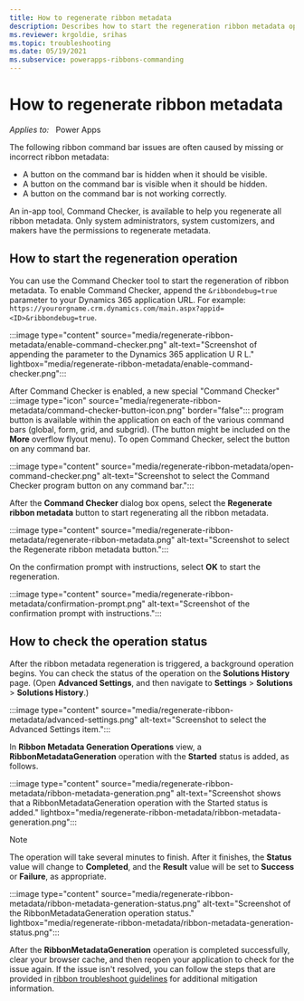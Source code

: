```yaml
---
title: How to regenerate ribbon metadata
description: Describes how to start the regeneration ribbon metadata operation and check the status.
ms.reviewer: krgoldie, srihas
ms.topic: troubleshooting
ms.date: 05/19/2021
ms.subservice: powerapps-ribbons-commanding
---
```

# How to regenerate ribbon metadata

_Applies to:_ &nbsp; Power Apps  

The following ribbon command bar issues are often caused by missing or incorrect ribbon metadata:

- A button on the command bar is hidden when it should be visible.
- A button on the command bar is visible when it should be hidden.
- A button on the command bar is not working correctly.

An in-app tool, Command Checker, is available to help you regenerate all ribbon metadata. Only system administrators, system customizers, and makers have the permissions to regenerate metadata.

## How to start the regeneration operation

You can use the Command Checker tool to start the regeneration of ribbon metadata. To enable Command Checker, append the `&ribbondebug=true` parameter to your Dynamics 365 application URL. For example: `https://yourorgname.crm.dynamics.com/main.aspx?appid=<ID>&ribbondebug=true`.

:::image type="content" source="media/regenerate-ribbon-metadata/enable-command-checker.png" alt-text="Screenshot of appending the parameter to the Dynamics 365 application U R L." lightbox="media/regenerate-ribbon-metadata/enable-command-checker.png":::

After Command Checker is enabled, a new special "Command Checker" :::image type="icon" source="media/regenerate-ribbon-metadata/command-checker-button-icon.png" border="false"::: program button is available within the application on each of the various command bars (global, form, grid, and subgrid). (The button might be included on the **More** overflow flyout menu). To open Command Checker, select the button on any command bar.

:::image type="content" source="media/regenerate-ribbon-metadata/open-command-checker.png" alt-text="Screenshot to select the Command Checker program button on any command bar.":::

After the **Command Checker** dialog box opens, select the **Regenerate ribbon metadata** button to start regenerating all the ribbon metadata.

:::image type="content" source="media/regenerate-ribbon-metadata/regenerate-ribbon-metadata.png" alt-text="Screenshot to select the Regenerate ribbon metadata button.":::

On the confirmation prompt with instructions, select **OK** to start the regeneration.

:::image type="content" source="media/regenerate-ribbon-metadata/confirmation-prompt.png" alt-text="Screenshot of the confirmation prompt with instructions.":::

## How to check the operation status

After the ribbon metadata regeneration is triggered, a background operation begins. You can check the status of the operation on the **Solutions History** page. (Open **Advanced Settings**, and then navigate to **Settings** > **Solutions** > **Solutions History**.)

:::image type="content" source="media/regenerate-ribbon-metadata/advanced-settings.png" alt-text="Screenshot to select the Advanced Settings item.":::

In **Ribbon Metadata Generation Operations** view, a **RibbonMetadataGeneration** operation with the **Started** status is added, as follows.

:::image type="content" source="media/regenerate-ribbon-metadata/ribbon-metadata-generation.png" alt-text="Screenshot shows that a RibbonMetadataGeneration operation with the Started status is added." lightbox="media/regenerate-ribbon-metadata/ribbon-metadata-generation.png":::

> [!NOTE]
> The operation will take several minutes to finish. After it finishes, the **Status** value will change to **Completed**, and the **Result** value will be set to **Success** or **Failure**, as appropriate.

:::image type="content" source="media/regenerate-ribbon-metadata/ribbon-metadata-generation-status.png" alt-text="Screenshot of the RibbonMetadataGeneration operation status." lightbox="media/regenerate-ribbon-metadata/ribbon-metadata-generation-status.png":::

After the **RibbonMetadataGeneration** operation is completed successfully, clear your browser cache, and then reopen your application to check for the issue again. If the issue isn't resolved, you can follow the steps that are provided in [ribbon troubleshoot guidelines](ribbon-issues.md#identify-the-issue) for additional mitigation information.
